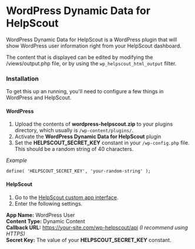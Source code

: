 WordPress Dynamic Data for HelpScout
=============

WordPress Dynamic Data for HelpScout is a WordPress plugin that will show WordPress user information right from your HelpScout dashboard.

The content that is displayed can be edited by modifying the /views/output.php file, or by using the `wp_helpscout_html_output` filter.


### Installation

To get this up an running, you'll need to configure a few things in WordPress and HelpScout.

#### WordPress

1. Upload the contents of **wordpress-helpscout.zip** to your plugins directory, which usually is `/wp-content/plugins/`.
1. Activate the **WordPress Dynamic Data for HelpScout** plugin
1. Set the **HELPSCOUT_SECRET_KEY** constant in your `/wp-config.php` file. This should be a random string of 40 characters.


_Example_

`
define( 'HELPSCOUT_SECRET_KEY', 'your-random-string' );
`

#### HelpScout

1. Go to the [HelpScout custom app interface](https://secure.helpscout.net/apps/custom/).
1. Enter the following settings.

**App Name:** WordPress User<br />
**Content Type:** Dynamic Content<br />
**Callback URL:** https://your-site.com/wp-helpscout/api _(I recommend using HTTPS)_ <br />
**Secret Key:** The value of your **HELPSCOUT_SECRET_KEY** constant.